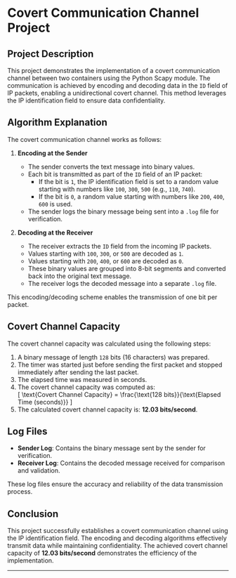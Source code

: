 # Covert Communication Channel Project  

## Project Description  
This project demonstrates the implementation of a covert communication channel between two containers using the Python Scapy module. The communication is achieved by encoding and decoding data in the `ID` field of IP packets, enabling a unidirectional covert channel. This method leverages the IP identification field to ensure data confidentiality.  

## Algorithm Explanation  
The covert communication channel works as follows:  

1. **Encoding at the Sender**  
   - The sender converts the text message into binary values.  
   - Each bit is transmitted as part of the `ID` field of an IP packet:  
     - If the bit is `1`, the IP identification field is set to a random value starting with numbers like `100`, `300`, `500` (e.g., `110`, `740`).  
     - If the bit is `0`, a random value starting with numbers like `200`, `400`, `600` is used.  
   - The sender logs the binary message being sent into a `.log` file for verification.  

2. **Decoding at the Receiver**  
   - The receiver extracts the `ID` field from the incoming IP packets.  
   - Values starting with `100`, `300`, or `500` are decoded as `1`.  
   - Values starting with `200`, `400`, or `600` are decoded as `0`.  
   - These binary values are grouped into 8-bit segments and converted back into the original text message.  
   - The receiver logs the decoded message into a separate `.log` file.  

This encoding/decoding scheme enables the transmission of one bit per packet.  

## Covert Channel Capacity  
The covert channel capacity was calculated using the following steps:  
1. A binary message of length `128` bits (16 characters) was prepared.  
2. The timer was started just before sending the first packet and stopped immediately after sending the last packet.  
3. The elapsed time was measured in seconds.  
4. The covert channel capacity was computed as:  
   \[
   \text{Covert Channel Capacity} = \frac{\text{128 bits}}{\text{Elapsed Time (seconds)}}
   \]  
5. The calculated covert channel capacity is: **12.03 bits/second**.  

## Log Files  
- **Sender Log**: Contains the binary message sent by the sender for verification.  
- **Receiver Log**: Contains the decoded message received for comparison and validation.  

These log files ensure the accuracy and reliability of the data transmission process.  

## Conclusion  
This project successfully establishes a covert communication channel using the IP identification field. The encoding and decoding algorithms effectively transmit data while maintaining confidentiality. The achieved covert channel capacity of **12.03 bits/second** demonstrates the efficiency of the implementation.  

---

